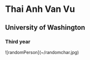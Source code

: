 <h1>Thai Anh Van Vu</h1>
<h2>University of Washington</h2>
<h3>Third year</h3>
![randomPerson](~/randomchar.jpg)